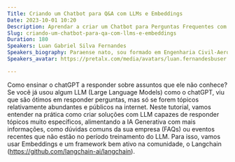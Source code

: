 ```yaml
---
Title: Criando um Chatbot para Q&A com LLMs e Embeddings
Date: 2023-10-01 10:20
Description: Aprendar a criar um Chatbot para Perguntas Frequentes com LLMs e Embeddings usando o framework Langchain
Slug: criando-um-chatbot-para-qa-com-llms-e-embeddings
Duration: 180
Speakers: Luan Gabriel Silva Fernandes
Speakers_biography: Paraense nato, sou formado em Engenharia Civil-Aeronáutica pelo Instituto Tecnológico de Aeronáutica (ITA) e atuo como Cientista de Dados há 5 anos. Sou bastante entusiasta de NLP.
Speakers_avatar: https://pretalx.com/media/avatars/luan.fernandesbuser.com.br_qM7kASu.png

---
```


Como ensinar o chatGPT a responder sobre assuntos que ele não conhece? Se você já usou algum LLM (Large Language Models) como o chatGPT, viu que são ótimos em responder perguntas, mas só se forem tópicos relativamente abundantes e públicos na internet. Neste tutorial, vamos entender na prática como criar soluções com LLM capazes de responder tópicos muito específicos, alimentando a IA Generativa com mais informações, como dúvidas comuns da sua empresa (FAQs) ou eventos recentes que não estão no período treinamento do LLM. Para isso, vamos usar Embeddings e um framework bem ativo na comunidade, o Langchain (https://github.com/langchain-ai/langchain).